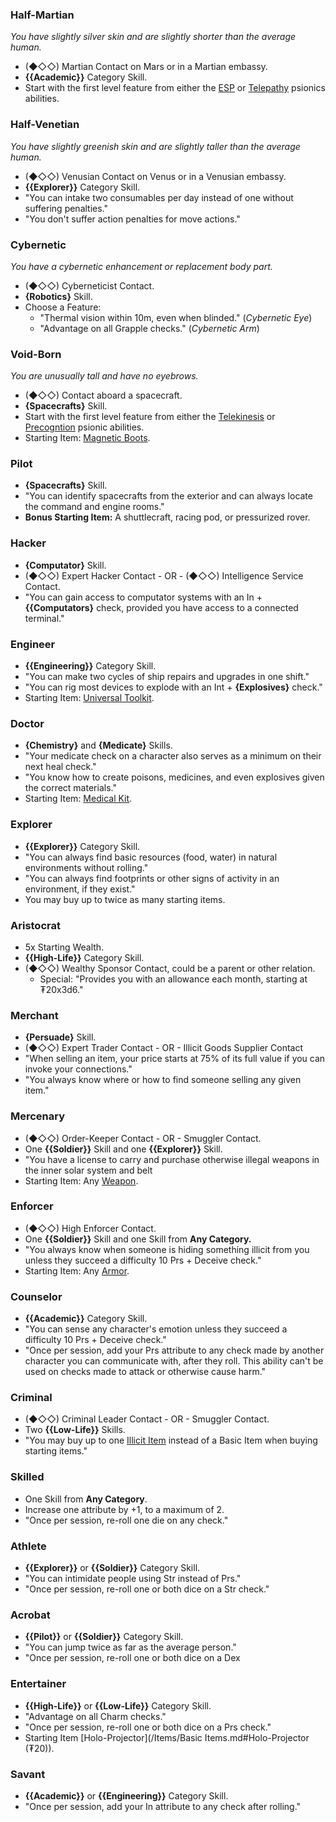 ### Half-Martian
_You have slightly silver skin and are slightly shorter than the average human._
- (◆◇◇) Martian Contact on Mars or in a Martian embassy.
- **{{Academic}}** Category Skill.
- Start with the first level feature from either the [ESP](./Psionics.md#ESP) or [Telepathy](./Psionics.md#Telepathy) psionics abilities.
### Half-Venetian
_You have slightly greenish skin and are slightly taller than the average human._
- (◆◇◇) Venusian Contact on Venus or in a Venusian embassy.
- **{{Explorer}}** Category Skill.
- "You can intake two consumables per day instead of one without suffering penalties."
- "You don't suffer action penalties for move actions."
### Cybernetic
_You have a cybernetic enhancement or replacement body part._
- (◆◇◇) Cyberneticist Contact.
- **{Robotics}** Skill.
- Choose a Feature:
    - "Thermal vision within 10m, even when blinded." (_Cybernetic Eye_)
    - "Advantage on all Grapple checks." (_Cybernetic Arm_)
### Void-Born
_You are unusually tall and have no eyebrows._
- (◆◇◇) Contact aboard a spacecraft.
- **{Spacecrafts}** Skill.
- Start with the first level feature from either the [Telekinesis](./Psionics.md#Precognition) or [Precogntion](./Psionics.md#Precognition) psionic abilities.
- Starting Item: [Magnetic Boots](../Items/Basic%20Items.md).
### Pilot
- **{Spacecrafts}** Skill.
- "You can identify spacecrafts from the exterior and can always locate the command and engine rooms."
- **Bonus Starting Item:** A shuttlecraft, racing pod, or pressurized rover.
### Hacker
- **{Computator}** Skill.
- (◆◇◇) Expert Hacker Contact - OR - (◆◇◇) Intelligence Service Contact.
- "You can gain access to computator systems with an In + **{{Computators}** check, provided you have access to a connected terminal."
### Engineer
- **{{Engineering}}** Category Skill.
- "You can make two cycles of ship repairs and upgrades in one shift."
- "You can rig most devices to explode with an Int + **{Explosives}** check."
- Starting Item: [Universal Toolkit](../Items/Basic%20Items.md).
### Doctor
- **{Chemistry}** and **{Medicate}** Skills.
- "Your medicate check on a character also serves as a minimum on their next heal check."
- "You know how to create poisons, medicines, and even explosives given the correct materials."
- Starting Item: [Medical Kit](../Items/Basic%20Items.md).
### Explorer
- **{{Explorer}}** Category Skill.
- "You can always find basic resources (food, water) in natural environments without rolling."
- "You can always find footprints or other signs of activity in an environment, if they exist."
- You may buy up to twice as many starting items.
### Aristocrat
- 5x Starting Wealth.
- **{{High-Life}}** Category Skill.
- (◆◇◇) Wealthy Sponsor Contact, could be a parent or other relation.
    - Special: "Provides you with an allowance each month, starting at ₮20x3d6."
### Merchant
- **{Persuade}** Skill.
- (◆◇◇) Expert Trader Contact - OR - Illicit Goods Supplier Contact
- "When selling an item, your price starts at 75% of its full value if you can invoke your connections."
- "You always know where or how to find someone selling any given item."
### Mercenary
- (◆◇◇) Order-Keeper Contact - OR - Smuggler Contact.
- One **{{Soldier}}** Skill and one **{{Explorer}}** Skill.
- "You have a license to carry and purchase otherwise illegal weapons in the inner solar system and belt
- Starting Item: Any [Weapon](../Items/Weapons.md).
### Enforcer
- (◆◇◇) High Enforcer Contact.
- One **{{Soldier}}** Skill and one Skill from **Any Category.**
- "You always know when someone is hiding something illicit from you unless they succeed a difficulty 10 Prs + Deceive check."
- Starting Item: Any [Armor](../Items/Armors.md).
### Counselor
- **{{Academic}}** Category Skill.
- "You can sense any character's emotion unless they succeed a difficulty 10 Prs + Deceive check."
- "Once per session, add your Prs attribute to any check made by another character you can communicate with, after they roll. This ability can't be used on checks made to attack or otherwise cause harm."
### Criminal
- (◆◇◇) Criminal Leader Contact - OR - Smuggler Contact.
- Two **{{Low-Life}}** Skills.
- "You may buy up to one [Illicit Item](/Items/Illicit%20Items.md) instead of a Basic Item when buying starting items."
### Skilled
- One Skill from **Any Category**.
- Increase one attribute by +1, to a maximum of 2.
- "Once per session, re-roll one die on any check."
### Athlete
- **{{Explorer}}** or **{{Soldier}}** Category Skill.
- "You can intimidate people using Str instead of Prs."
- "Once per session, re-roll one or both dice on a Str check."
### Acrobat
- **{{Pilot}}** or **{{Soldier}}** Category Skill.
- "You can jump twice as far as the average person."
- "Once per session, re-roll one or both dice on a Dex
### Entertainer
- **{{High-Life}}** or **{{Low-Life}}** Category Skill.
- "Advantage on all Charm checks."
- "Once per session, re-roll one or both dice on a Prs check."
- Starting Item [Holo-Projector](/Items/Basic Items.md#Holo-Projector (₮20)).
### Savant
- **{{Academic}}** or **{{Engineering}}** Category Skill.
- "Once per session, add your In attribute to any check after rolling."
